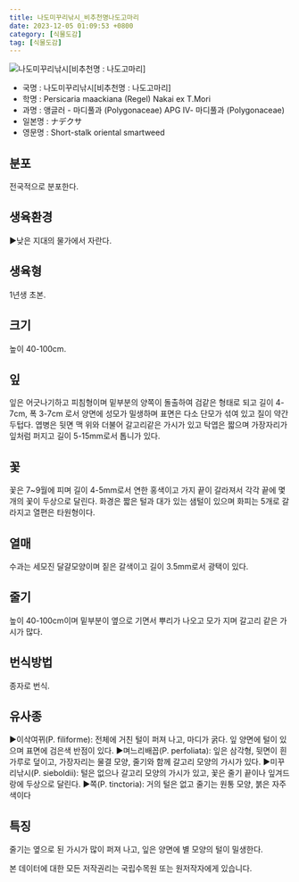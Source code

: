 ```yaml
---
title: 나도미꾸리낚시_비추천명나도고마리
date: 2023-12-05 01:09:53 +0800
category: [식물도감]
tag: [식물도감]
---
```




![나도미꾸리낚시[비추천명 : 나도고마리]](/fileUpload/plants/basic/Polygonaceae/Persicaria/1318/1_th2.JPG)
- 국명 : 나도미꾸리낚시[비추천명 : 나도고마리]
- 학명 : Persicaria maackiana (Regel) Nakai ex T.Mori
- 과명 : 앵글러 - 마디풀과 (Polygonaceae) APG Ⅳ- 마디풀과 (Polygonaceae)
- 일본명 : ナデクサ
- 영문명 : Short-stalk oriental smartweed


## 분포
전국적으로 분포한다.
## 생육환경
▶낮은 지대의 물가에서 자란다.
## 생육형
1년생 초본.
## 크기
높이 40-100cm.
## 잎
잎은 어긋나기하고 피침형이며 밑부분의 양쪽이 돌출하여 검같은 형태로 되고 길이 4-7cm, 폭 3-7cm 로서 양면에 성모가 밀생하며 표면은 다소 단모가 섞여 있고 질이 약간 두텁다. 엽병은 뒷면 맥 위와 더불어 갈고리같은 가시가 있고 탁엽은 짧으며 가장자리가 잎처럼 퍼지고 길이 5-15mm로서 톱니가 있다.
## 꽃
꽃은 7~9월에 피며 길이 4-5mm로서 연한 홍색이고 가지 끝이 갈라져서 각각 끝에 몇 개의 꽃이 두상으로 달린다. 화경은 짧은 털과 대가 있는 샘털이 있으며 화피는 5개로 갈라지고 열편은 타원형이다.
## 열매
수과는 세모진 달걀모양이며 짙은 갈색이고 길이 3.5mm로서 광택이 있다.
## 줄기
높이 40-100cm이며 밑부분이 옆으로 기면서 뿌리가 나오고 모가 지며 갈고리 같은 가시가 많다.
## 번식방법
종자로 번식.
## 유사종
▶이삭여뀌(P. filiforme): 전체에 거친 털이 퍼져 나고, 마디가 굵다. 잎 양면에 털이 있으며 표면에 검은색 반점이 있다.▶며느리배꼽(P. perfoliata): 잎은 삼각형, 뒷면이 흰 가루로 덮이고, 가장자리는 물결 모양, 줄기와 함께 갈고리 모양의 가시가 있다.▶미꾸리낚시(P. sieboldii): 털은 없으나 갈고리 모양의 가시가 있고, 꽃은 줄기 끝이나 잎겨드랑에 두상으로 달린다.▶쪽(P. tinctoria): 거의 털은 없고 줄기는 원통 모양, 붉은 자주색이다
## 특징
줄기는 옆으로 된 가시가 많이 퍼져 나고, 잎은 양면에 별 모양의 털이 밀생한다.






본 데이터에 대한 모든 저작권리는 국립수목원 또는 원저작자에게 있습니다.
